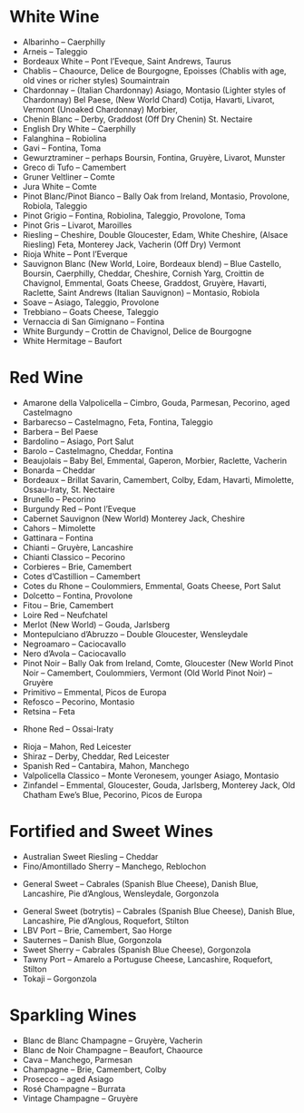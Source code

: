 # White Wine

+ Albarinho – Caerphilly
+ Arneis – Taleggio
+ Bordeaux White – Pont l’Eveque, Saint Andrews, Taurus
+ Chablis – Chaource, Delice de Bourgogne, Epoisses (Chablis with age, old vines or richer styles) Soumaintrain
+ Chardonnay – (Italian Chardonnay) Asiago, Montasio (Lighter styles of Chardonnay) Bel Paese, (New World Chard) Cotija, Havarti, Livarot, Vermont (Unoaked Chardonnay) Morbier,
+ Chenin Blanc – Derby, Graddost (Off Dry Chenin) St. Nectaire
+ English Dry White – Caerphilly
+ Falanghina – Robiolina
+ Gavi – Fontina, Toma
+ Gewurztraminer – perhaps Boursin, Fontina, Gruyère, Livarot, Munster
+ Greco di Tufo – Camembert
+ Gruner Veltliner – Comte
+ Jura White – Comte
+ Pinot Blanc/Pinot Bianco – Bally Oak from Ireland, Montasio, Provolone, Robiola, Taleggio
+ Pinot Grigio – Fontina, Robiolina, Taleggio, Provolone, Toma
+ Pinot Gris – Livarot, Maroilles
+ Riesling – Cheshire, Double Gloucester, Edam, White Cheshire, (Alsace Riesling) Feta, Monterey Jack, Vacherin (Off Dry) Vermont
+ Rioja White – Pont l’Everque
+ Sauvignon Blanc (New World, Loire, Bordeaux blend) – Blue Castello, Boursin, Caerphilly, Cheddar, Cheshire, Cornish Yarg, Croittin de Chavignol, Emmental, Goats Cheese, Graddost, Gruyère, Havarti, Raclette, Saint Andrews (Italian Sauvignon) – Montasio, Robiola
+ Soave – Asiago, Taleggio, Provolone
+ Trebbiano – Goats Cheese, Taleggio
+ Vernaccia di San Gimignano – Fontina
+ White Burgundy – Crottin de Chavignol, Delice de Bourgogne
+ White Hermitage – Baufort

# Red Wine

+ Amarone della Valpolicella – Cimbro, Gouda, Parmesan, Pecorino, aged Castelmagno
+ Barbarecso – Castelmagno, Feta, Fontina, Taleggio
+ Barbera – Bel Paese
+ Bardolino – Asiago, Port Salut
+ Barolo – Castelmagno, Cheddar, Fontina
+ Beaujolais – Baby Bel, Emmental, Gaperon, Morbier, Raclette, Vacherin
+ Bonarda – Cheddar
+ Bordeaux – Brillat Savarin, Camembert, Colby, Edam, Havarti, Mimolette, Ossau-Iraty, St. Nectaire
+ Brunello – Pecorino
+ Burgundy Red – Pont l’Eveque
+ Cabernet Sauvignon (New World) Monterey Jack, Cheshire
+ Cahors – Mimolette
+ Gattinara – Fontina
+ Chianti – Gruyère, Lancashire
+ Chianti Classico – Pecorino
+ Corbieres – Brie, Camembert
+ Cotes d’Castillion – Camembert
+ Cotes du Rhone – Coulommiers, Emmental, Goats Cheese, Port Salut
+ Dolcetto – Fontina, Provolone
+ Fitou – Brie, Camembert
+ Loire Red – Neufchatel
+ Merlot (New World) – Gouda, Jarlsberg
+ Montepulciano d’Abruzzo – Double Gloucester, Wensleydale
+ Negroamaro – Caciocavallo
+ Nero d’Avola – Caciocavallo
+ Pinot Noir – Bally Oak from Ireland, Comte, Gloucester (New World Pinot Noir – Camembert, Coulommiers, Vermont (Old World Pinot Noir) – Gruyère
+ Primitivo – Emmental, Picos de Europa
+ Refosco – Pecorino, Montasio
+ Retsina – Feta
* Rhone Red – Ossai-Iraty
+ Rioja – Mahon, Red Leicester
+ Shiraz – Derby, Cheddar, Red Leicester
+ Spanish Red – Cantabira, Mahon, Manchego
+ Valpolicella Classico – Monte Veronesem, younger Asiago, Montasio
+ Zinfandel – Emmental, Gloucester, Gouda, Jarlsberg, Monterey Jack, Old Chatham Ewe’s Blue, Pecorino, Picos de Europa

# Fortified and Sweet Wines

+ Australian Sweet Riesling – Cheddar
+ Fino/Amontillado Sherry – Manchego, Reblochon
* General Sweet – Cabrales (Spanish Blue Cheese), Danish Blue, Lancashire, Pie d’Anglous, Wensleydale, Gorgonzola
+ General Sweet (botrytis) – Cabrales (Spanish Blue Cheese), Danish Blue, Lancashire, Pie d’Anglous, Roquefort, Stilton
+ LBV Port – Brie, Camembert, Sao Horge
+ Sauternes – Danish Blue, Gorgonzola
+ Sweet Sherry – Cabrales (Spanish Blue Cheese), Gorgonzola
+ Tawny Port – Amarelo a Portuguse Cheese, Lancashire, Roquefort, Stilton
+ Tokaji – Gorgonzola

# Sparkling Wines

+ Blanc de Blanc Champagne – Gruyère, Vacherin
+ Blanc de Noir Champagne – Beaufort, Chaource
+ Cava – Manchego, Parmesan
+ Champagne – Brie, Camembert, Colby
+ Prosecco – aged Asiago
+ Rosé Champagne – Burrata
+ Vintage Champagne – Gruyère
